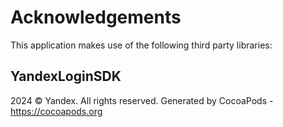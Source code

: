 # Acknowledgements
This application makes use of the following third party libraries:

## YandexLoginSDK

2024 © Yandex. All rights reserved.
Generated by CocoaPods - https://cocoapods.org
